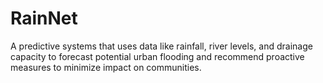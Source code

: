 # RainNet
A predictive systems that uses data like rainfall, river levels, and drainage capacity to forecast potential urban flooding and recommend proactive measures to minimize impact on communities.
